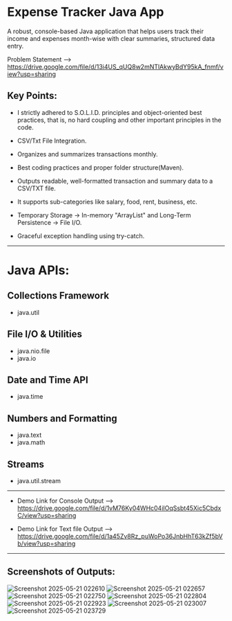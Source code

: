 # Expense Tracker Java App 

A robust, console-based Java application that helps users track their income and expenses month-wise with clear summaries, structured data entry.

Problem Statement --> https://drive.google.com/file/d/13i4US_qUQ8w2mNTlAkwyBdY95kA_fnmf/view?usp=sharing

## Key Points:

 - I strictly adhered to S.O.L.I.D. principles and object-oriented best practices, that is, no hard coupling and other important principles in the code.

 - CSV/Txt File Integration.

 - Organizes and summarizes transactions monthly.

 - Best coding practices and proper folder structure(Maven).

 - Outputs readable, well-formatted transaction and summary data to a CSV/TXT file.

 - It supports sub-categories like salary, food, rent, business, etc.

 - Temporary Storage -> In-memory "ArrayList" and Long-Term Persistence -> File I/O.

 - Graceful exception handling using try-catch.

-----

# Java APIs:

## Collections Framework
  - java.util

## File I/O & Utilities
 - java.nio.file
 - java.io 

## Date and Time API
 - java.time

## Numbers and Formatting
 - java.text
 - java.math

## Streams
 - java.util.stream

-----

- Demo Link for Console Output   --> https://drive.google.com/file/d/1vM76Ky04WHc04iIOqSsbt45Xic5CbdxC/view?usp=sharing

- Demo Link for Text file Output --> https://drive.google.com/file/d/1a45Zv8Rz_puWoPo36JnbHhT63kZf5bVb/view?usp=sharing

-----

## Screenshots of Outputs:

![Screenshot 2025-05-21 022610](https://github.com/user-attachments/assets/f0a86cdc-bc15-4ae4-8679-d2b09f01432b)
![Screenshot 2025-05-21 022657](https://github.com/user-attachments/assets/4fafed33-afa2-4167-9a2a-a5e34d539e41)
![Screenshot 2025-05-21 022750](https://github.com/user-attachments/assets/ba65522b-bdd9-44c7-ae6d-12a40bdc51de)
![Screenshot 2025-05-21 022804](https://github.com/user-attachments/assets/a6cddc54-ad4b-4b99-b7f3-4cb03e3d8e61)
![Screenshot 2025-05-21 022923](https://github.com/user-attachments/assets/d3ec7144-d8bf-4a63-bf70-f0f006daff0a)
![Screenshot 2025-05-21 023007](https://github.com/user-attachments/assets/67b13b5c-063f-40ed-9e2b-64118b11aedc)
![Screenshot 2025-05-21 023729](https://github.com/user-attachments/assets/661f324b-d87e-4061-9b06-3c994efeefbb)

